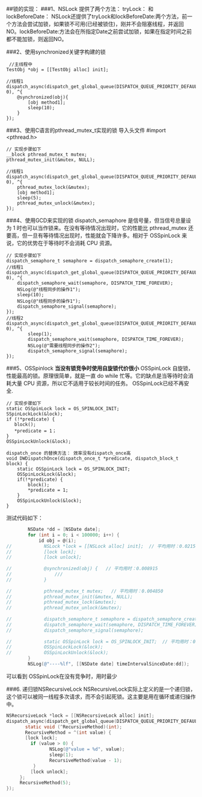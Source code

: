 ##锁的实现：
###1、NSLock
  提供了两个方法： tryLock： 和 lockBeforeDate：
  NSLock还提供了tryLock和lockBeforeDate:两个方法，前一个方法会尝试加锁，如果锁不可用(已经被锁住)，刚并不会阻塞线程，并返回NO。lockBeforeDate:方法会在所指定Date之前尝试加锁，如果在指定时间之前都不能加锁，则返回NO。

###2、使用synchronized关键字构建的锁

```objecive-c
 //主线程中
TestObj *obj = [[TestObj alloc] init];

//线程1
dispatch_async(dispatch_get_global_queue(DISPATCH_QUEUE_PRIORITY_DEFAULT, 0), ^{
    @synchronized(obj){
        [obj method1];
        sleep(10);
    }
});
```

###3、使用C语言的pthread_mutex_t实现的锁
导入头文件
#import <pthread.h>

```objecive-c
// 实现步骤如下
__block pthread_mutex_t mutex;
pthread_mutex_init(&mutex, NULL);

//线程1
dispatch_async(dispatch_get_global_queue(DISPATCH_QUEUE_PRIORITY_DEFAULT, 0), ^{
    pthread_mutex_lock(&mutex);
    [obj method1];
    sleep(5);
    pthread_mutex_unlock(&mutex);
});
```

###4、使用GCD来实现的锁
dispatch_semaphore 是信号量，但当信号总量设为 1 时也可以当作锁来。在没有等待情况出现时，它的性能比 pthread_mutex 还要高，但一旦有等待情况出现时，性能就会下降许多。相对于 OSSpinLock 来说，它的优势在于等待时不会消耗 CPU 资源。
```objecive-c
// 实现步骤如下
dispatch_semaphore_t semaphore = dispatch_semaphore_create(1);
//线程1
dispatch_async(dispatch_get_global_queue(DISPATCH_QUEUE_PRIORITY_DEFAULT, 0), ^{
    dispatch_semaphore_wait(semaphore, DISPATCH_TIME_FOREVER);
    NSLog(@"线程同步的操作1");
    sleep(10);
    NSLog(@"线程同步的操作1");
    dispatch_semaphore_signal(semaphore);
});
//线程2
dispatch_async(dispatch_get_global_queue(DISPATCH_QUEUE_PRIORITY_DEFAULT, 0), ^{
        sleep(1);
        dispatch_semaphore_wait(semaphore, DISPATCH_TIME_FOREVER);
        NSLog(@"需要线程同步的操作2");
        dispatch_semaphore_signal(semaphore);
});
```

###5、OSSpinlock  **当没有锁竞争时使用自旋锁代价很小**
OSSpinLock 自旋锁，性能最高的锁。原理很简单，就是一直 do while 忙等。它的缺点是当等待时会消耗大量 CPU 资源，所以它不适用于较长时间的任务。 OSSpinLock已经不再安全.
```objecive-c
// 实现步骤如下
static OSSpinLock lock = OS_SPINLOCK_INIT;
SSpinLockLock(&lock);
if (!*predicate) {
   block();
   *predicate = 1；
}
OSSpinLockUnlock(&lock);

dispatch_once 的替换方法： 效率没有dispatch_once高
void DWDispatchOnce(dispatch_once_t *predicate, dispatch_block_t block) {
    static OSSpinLock lock = OS_SPINLOCK_INIT;
    OSSpinLockLock(&lock);
    if(!*predicate) {
        block();
        *predicate = 1;
    }
    OSSpinLockUnlock(&lock);
}
```

测试代码如下：
```objective-c
        NSDate *dd = [NSDate date];
        for (int i = 0; i < 100000; i++) {
            id obj = @(i);
//            NSLock *lock = [[NSLock alloc] init];  // 平均用时：0.021566
//            [lock lock];
//            [lock unlock];
            
//            @synchronized(obj) {   // 平均用时：0.008915
//                ///
//            }
            
//            pthread_mutex_t mutex;   // 平均用时：0.004850
//            pthread_mutex_init(&mutex, NULL);
//            pthread_mutex_lock(&mutex);
//            pthread_mutex_unlock(&mutex);
            
//            dispatch_semaphore_t semaphore = dispatch_semaphore_create(1); // 平均用时：0.018176
//            dispatch_semaphore_wait(semaphore, DISPATCH_TIME_FOREVER);
//            dispatch_semaphore_signal(semaphore);
            
//            static OSSpinLock lock = OS_SPINLOCK_INIT;  // 平均用时：0.002028
//            OSSpinLockLock(&lock);
//            OSSpinLockUnlock(&lock);
        }
        NSLog(@"----%lf", [[NSDate date] timeIntervalSinceDate:dd]);
```
可以看到 OSSpinLock在没有竞争时，用时最少

###6. 递归锁NSRecursiveLock
NSRecursiveLock实际上定义的是一个递归锁，这个锁可以被同一线程多次请求，而不会引起死锁。这主要是用在循环或递归操作中。
```objective-c
NSRecursiveLock *lock = [[NSRecursiveLock alloc] init];
dispatch_async(dispatch_get_global_queue(DISPATCH_QUEUE_PRIORITY_DEFAULT, 0), ^{
       static void (^RecursiveMethod)(int);
       RecursiveMethod = ^(int value) {
       [lock lock];
         if (value > 0) {
                NSLog(@"value = %d", value);
                sleep(1);
                RecursiveMethod(value - 1);
          }
         [lock unlock];
     };
     RecursiveMethod(5);
});
```

